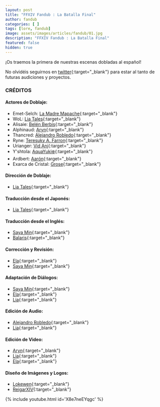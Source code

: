 ```yaml
---
layout: post
title: "FFXIV Fandub : La Batalla Final"
author: fandub
categories: [ ]
tags: [lore, fandub]
image: assets/images/articles/fandub/01.jpg
description: "FFXIV Fandub : La Batalla Final"
featured: false
hidden: true
---
```

¡Os traemos la primera de nuestras escenas dobladas al español!

No olvidéis seguirnos en [twitter](https://twitter.com/FFXIV_Fandub){:target="_blank"} para estar al tanto de futuras audiciones y proyectos.

### CRÉDITOS

#### Actores de Doblaje:
- Emet-Selch: [La Madre Mapache](https://www.instagram.com/jorge.sana){:target="_blank"}
- WoL:  [Lia Tales](https://twitter.com/LiaTales_ffxiv){:target="_blank"}
- Alisaie: [Belén Berbis](https://twitter.com/latriplebe){:target="_blank"}
- Alphinaud: [Aryn](https://twitter.com/Aryn_XIV){:target="_blank"}
- Thancred: [Alejandro Robledo](https://twitter.com/Lyokard){:target="_blank"}
- Ryne: [Teresuky A. Farron](https://twitter.com/Teresuky21){:target="_blank"}
- Urianger: [Vid Anj](https://twitter.com/Vid_Anj){:target="_blank"}
- Y'shtola: [AquaYuki❄️](https://twitter.com/AquaYuki_121){:target="_blank"}
- Ardbert: [Aarón](https://twitter.com/Stillone999){:target="_blank"}
- Exarca de Cristal: [Grose](https://twitter.com/grose_caster){:target="_blank"}

#### Dirección de Doblaje:
- [Lia Tales](https://twitter.com/LiaTales_ffxiv){:target="_blank"}

#### Traducción desde el Japonés:
- [Lia Tales](https://twitter.com/LiaTales_ffxiv){:target="_blank"}

#### Traducción desde el Inglés: 
- [Saya Min](https://twitter.com/Sayameka){:target="_blank"}
- [Balaris](https://twitter.com/aedrias){:target="_blank"}

#### Corrección y Revisión:
- [Ela](https://twitter.com/trencapins){:target="_blank"}
- [Saya Min](https://twitter.com/Sayameka){:target="_blank"}

#### Adaptación de Diálogos:
- [Saya Min](https://twitter.com/Sayameka){:target="_blank"}
- [Ela](https://twitter.com/trencapins){:target="_blank"}
- [Lia](https://twitter.com/LiaTales_ffxiv){:target="_blank"}

#### Edición de Audio:
- [Alejandro Robledo](https://twitter.com/Lyokard){:target="_blank"}
- [Lia](https://twitter.com/LiaTales_ffxiv){:target="_blank"}

#### Edición de Video:
- [Aryn](https://twitter.com/Aryn_XIV){:target="_blank"}
- [Lia](https://twitter.com/LiaTales_ffxiv){:target="_blank"}
- [Ela](https://twitter.com/trencapins){:target="_blank"}

#### Diseño de Imágenes y Logos:
- [Lokewen](https://twitter.com/Lokewen){:target="_blank"}
- [ReigarXIV](https://twitter.com/Reigar_XIV){:target="_blank"}

{% include youtube.html id='X8e7neEYqgc' %}